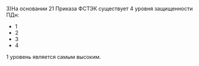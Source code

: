 3)На основании 21 Приказа ФСТЭК существует 4 уровня защищенности ПДн:
- 1
- 2
- 3
- 4

1 уровень является самым высоким.
